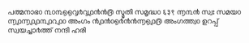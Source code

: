 പത്മനാഭ൦ ൩൦൩൭൭൮൪൮൧൯൯൫ സ്മൃതി സമൃദ്ധ൦ ६३९ 
൬൩൯ സ്വഃ സമയ൦ ൬൧൬൧൧൩൧൨൧൦ അംഗം 
൯൧൯൦൭൪൯൯൬൭൧൫ അംഗത്ത്വ൦ ഉറപ്പ് സ്വയച്ചാ൪ത്ത് 
നന്ദി ഹരി

